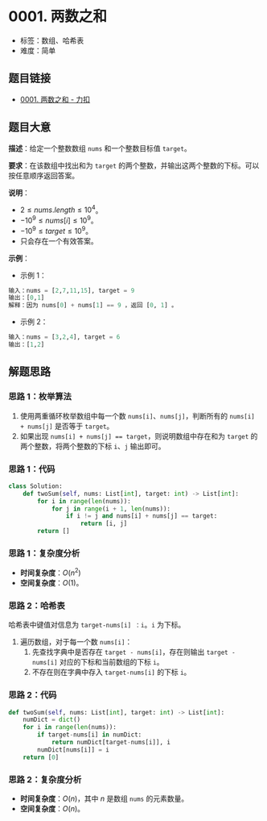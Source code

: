 # 0001. 两数之和

- 标签：数组、哈希表
- 难度：简单

## 题目链接

- [0001. 两数之和 - 力扣](https://leetcode.cn/problems/two-sum/)

## 题目大意

**描述**：给定一个整数数组 `nums` 和一个整数目标值 `target`。

**要求**：在该数组中找出和为 `target` 的两个整数，并输出这两个整数的下标。可以按任意顺序返回答案。

**说明**：

- $2 \le nums.length \le 10^4$。
- $-10^9 \le nums[i] \le 10^9$。
- $-10^9 \le target \le 10^9$。
- 只会存在一个有效答案。

**示例**：

- 示例 1：

```python
输入：nums = [2,7,11,15], target = 9
输出：[0,1]
解释：因为 nums[0] + nums[1] == 9 ，返回 [0, 1] 。
```

- 示例 2：

```python
输入：nums = [3,2,4], target = 6
输出：[1,2]
```

## 解题思路

### 思路 1：枚举算法

1. 使用两重循环枚举数组中每一个数 `nums[i]`、`nums[j]`，判断所有的 `nums[i] + nums[j]` 是否等于 `target`。
2. 如果出现 `nums[i] + nums[j] == target`，则说明数组中存在和为 `target` 的两个整数，将两个整数的下标 `i`、`j` 输出即可。

### 思路 1：代码

```python
class Solution:
    def twoSum(self, nums: List[int], target: int) -> List[int]:
        for i in range(len(nums)):
            for j in range(i + 1, len(nums)):
                if i != j and nums[i] + nums[j] == target:
                    return [i, j]
        return []
```

### 思路 1：复杂度分析

- **时间复杂度**：$O(n^2)$
- **空间复杂度**：$O(1)$。

### 思路 2：哈希表

哈希表中键值对信息为 `target-nums[i] ：i`。`i` 为下标。

1. 遍历数组，对于每一个数 `nums[i]`：
   1. 先查找字典中是否存在 `target - nums[i]`，存在则输出 `target - nums[i]` 对应的下标和当前数组的下标 `i`。
   2. 不存在则在字典中存入 `target-nums[i]` 的下标 `i`。

### 思路 2：代码

```python
def twoSum(self, nums: List[int], target: int) -> List[int]:
    numDict = dict()
    for i in range(len(nums)):
        if target-nums[i] in numDict:
            return numDict[target-nums[i]], i
        numDict[nums[i]] = i
    return [0]
```

### 思路 2：复杂度分析

- **时间复杂度**：$O(n)$，其中 $n$ 是数组 `nums` 的元素数量。
- **空间复杂度**：$O(n)$。